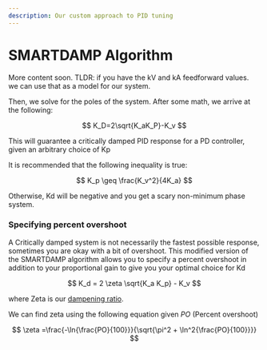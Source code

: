 ```yaml
---
description: Our custom approach to PID tuning
---
```


# SMARTDAMP Algorithm

More content soon. TLDR: if you have the kV and kA feedforward values. we can use that as a model for our system. &#x20;

Then, we solve for the poles of the system. After some math, we arrive at the following:&#x20;

$$
K_D=2\sqrt{K_aK_P}-K_v
$$



This will guarantee a critically damped PID response for a PD controller, given an arbitrary choice of Kp&#x20;

It is recommended that the following inequality is true:&#x20;

$$
K_p \geq \frac{K_v^2}{4K_a}
$$

Otherwise, Kd will be negative and you get a scary non-minimum phase system. &#x20;

### Specifying percent overshoot

A Critically damped system is not necessarily the fastest possible response, sometimes you are okay with a bit of overshoot. This modified version of the SMARTDAMP algorithm allows you to specify a percent overshoot in addition to your proportional gain to give you your optimal choice for Kd

$$
K_d = 2 \zeta \sqrt{K_a K_p} - K_v
$$



where Zeta is our [dampening ratio](https://en.wikipedia.org/wiki/Damping#Damping\_ratio\_definition).

We can find zeta using the following equation given _PO_ (Percent overshoot)

$$
\zeta =\frac{-\ln{\frac{PO}{100}}}{\sqrt{\pi^2 + \ln^2{\frac{PO}{100}}}}
$$






